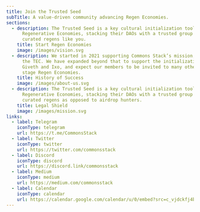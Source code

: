 ```yaml
---
title: Join the Trusted Seed
subTitle: A value-driven community advancing Regen Economies.
sections:
  - description: The Trusted Seed is a key cultural initialization tool for
      Regenerative Economies, stacking their DAOs with a trusted group of
      curated regens like you.
    title: Start Regen Economies
    image: /images/vision.svg
  - description: We started in 2021 supporting Commons Stack’s mission, by Hatching
      the TEC. We have expanded beyond that to support the initialization of
      Giveth and Ixo, and expect our members to be invited to many other early
      stage Regen Economies.
    title: History of Success
    image: /images/about-us.svg
  - description: The Trusted Seed is a key cultural initialization tool for
      Regenerative Economies, stacking their DAOs with a trusted group of
      curated regens as opposed to airdrop hunters.
    title: Legal Shield
    image: /images/mission.svg
links:
  - label: Telegram
    iconType: telegram
    url: https://t.me/CommonsStack
  - label: Twitter
    iconType: twitter
    url: https://twitter.com/commonsstack
  - label: Discord
    iconType: discord
    url: https://discord.link/commonsstack
  - label: Medium
    iconType: medium
    url: https://medium.com/commonsstack
  - label: Calendar
    iconType: calendar
    url: https://calendar.google.com/calendar/u/0/embed?src=c_vjdckfj4bharuovhd4rmo3dtv4@group.calendar.google.com&ctz=America/eastern
---
```

